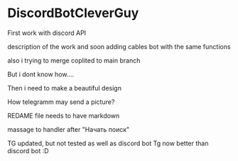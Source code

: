 # DiscordBotCleverGuy
First work with discord API

description of the work and soon adding cables bot with the same functions

also i trying to merge coplited to main branch

But i dont know how....

Then i need to make a beautiful design

How telegramm may send a picture?

REDAME file needs to have markdown

massage to handler after "Начать поиск"


TG updated, but not tested as well as discord bot
Tg now better than discord bot :D
